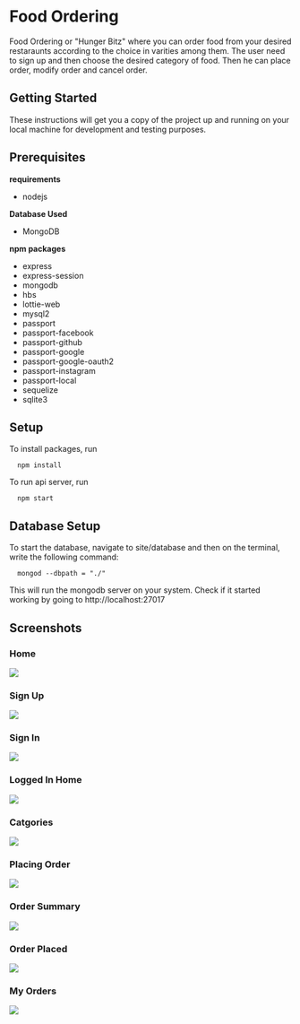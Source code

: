 # Food Ordering 
Food Ordering or "Hunger Bitz" where you can order food from your desired restaraunts according to the choice in varities among them.
The user need to sign up and then choose the desired category of food. Then he can place order, modify order and cancel order.

## Getting Started
These instructions will get you a copy of the project up and running on your local machine for development and testing purposes.

## Prerequisites

**requirements**
* nodejs

**Database Used**
* MongoDB

**npm packages**
* express
* express-session
* mongodb
* hbs
* lottie-web
* mysql2
* passport
* passport-facebook
* passport-github
* passport-google
* passport-google-oauth2
* passport-instagram
* passport-local
* sequelize
* sqlite3

## Setup

To install packages, run
```
  npm install
```

To run api server, run
```
  npm start
```

## Database Setup

To start the database, navigate to site/database and then on the terminal, write the following command:
```
  mongod --dbpath = "./"
```

This will run the mongodb server on your system.
Check if it started working by going to http://localhost:27017

## Screenshots

### Home
<img src = "https://github.com/Sshashank18/FoodOrderingWebsite/tree/master/screenshots/Home.png">

### Sign Up
<img src = "https://github.com/Sshashank18/FoodOrderingWebsite/tree/master/screenshots/Sign_up.png">

### Sign In
<img src = "https://github.com/Sshashank18/FoodOrderingWebsite/tree/master/screenshots/Signin.png">

### Logged In Home
<img src = "https://github.com/Sshashank18/FoodOrderingWebsite/tree/master/screenshots/Loggedin.png">

### Catgories
<img src = "https://github.com/Sshashank18/FoodOrderingWebsite/tree/master/screenshots/Categories.png">

### Placing Order
<img src = "https://github.com/Sshashank18/FoodOrderingWebsite/tree/master/screenshots/Order.png">

### Order Summary
<img src = "https://github.com/Sshashank18/FoodOrderingWebsite/tree/master/screenshots/Summary.png">

### Order Placed
<img src = "https://github.com/Sshashank18/FoodOrderingWebsite/tree/master/screenshots/Order_Placed.png">

### My Orders
<img src = "https://github.com/Sshashank18/FoodOrderingWebsite/tree/master/screenshots/your_orders.png">

